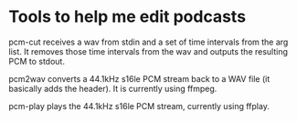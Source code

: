 # Tools to help me edit podcasts

pcm-cut receives a wav from stdin and
a set of time intervals from the arg list.
It removes those time intervals from the wav
and outputs the resulting PCM to stdout.

pcm2wav converts a 44.1kHz s16le PCM stream
back to a WAV file (it basically adds the header).
It is currently using ffmpeg.

pcm-play plays the 44.1kHz s16le PCM stream,
currently using ffplay.
